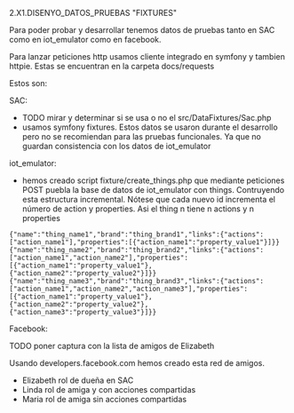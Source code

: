 2.X1.DISENYO_DATOS_PRUEBAS "FIXTURES"

Para poder probar y desarrollar tenemos datos de pruebas tanto en SAC como en iot_emulator como en facebook. 

Para lanzar peticiones http usamos cliente integrado en symfony y tambien httpie. Estas se encuentran en la carpeta docs/requests


Estos son:

SAC: 

- TODO mirar y determinar si se usa o no el src/DataFixtures/Sac.php
- usamos symfony fixtures. Estos datos se usaron durante el desarrollo pero no se recomiendan para las pruebas funcionales. Ya que no guardan consistencia con los datos de iot_emulator


iot_emulator:



- hemos creado script fixture/create_things.php que mediante peticiones POST puebla la base de datos de iot_emulator con things. Contruyendo esta estructura incremental. Nótese que cada nuevo id incrementa el número de action y properties. Asi el thing n tiene n actions y n properties

```
{"name":"thing_name1","brand":"thing_brand1","links":{"actions":["action_name1"],"properties":[{"action_name1":"property_value1"}]}}
{"name":"thing_name2","brand":"thing_brand2","links":{"actions":["action_name1","action_name2"],"properties":[{"action_name1":"property_value1"},{"action_name2":"property_value2"}]}}
{"name":"thing_name3","brand":"thing_brand3","links":{"actions":["action_name1","action_name2","action_name3"],"properties":[{"action_name1":"property_value1"},{"action_name2":"property_value2"},{"action_name3":"property_value3"}]}}
```

Facebook:

TODO poner captura con la lista de amigos de Elizabeth

Usando developers.facebook.com hemos creado esta red de amigos.

- Elizabeth rol de dueña en SAC
- Linda rol de amiga y con acciones compartidas
- Maria rol de amiga sin acciones compartidas

